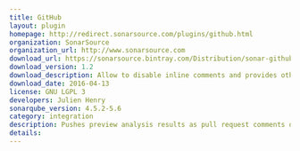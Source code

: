 ```yaml
---
title: GitHub
layout: plugin
homepage: http://redirect.sonarsource.com/plugins/github.html
organization: SonarSource
organization_url: http://www.sonarsource.com
download_url: https://sonarsource.bintray.com/Distribution/sonar-github-plugin/sonar-github-plugin-1.2.jar
download_version: 1.2
download_description: Allow to disable inline comments and provides other minor improvements
download_date: 2016-04-13
license: GNU LGPL 3
developers: Julien Henry
sonarqube_version: 4.5.2-5.6
category: integration
description: Pushes preview analysis results as pull request comments on GitHub (integration scripting required)
details: 
---
```

